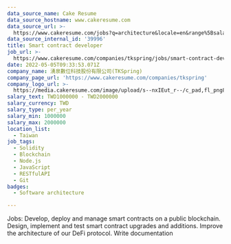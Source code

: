 ```yaml
---
data_source_name: Cake Resume
data_source_hostname: www.cakeresume.com
data_source_url: >-
  https://www.cakeresume.com/jobs?q=architecture&locale=en&range%5Bsalary_range%5D%5Bmin%5D=1000000&page=4
data_source_internal_id: '39996'
title: Smart contract developer
job_url: >-
  https://www.cakeresume.com/companies/tkspring/jobs/smart-contract-developer-846808
date: 2022-05-05T09:33:53.071Z
company_name: 湧泉數位科技股份有限公司(TKSpring)
company_page_url: 'https://www.cakeresume.com/companies/tkspring'
company_logo_url: >-
  https://media.cakeresume.com/image/upload/s--nxIEut_r--/c_pad,fl_png8,h_200,w_200/v1652261028/tevpq9zuojwszr3u0svj.png
salary_text: TWD1000000 - TWD2000000
salary_currency: TWD
salary_type: per_year
salary_min: 1000000
salary_max: 2000000
location_list:
  - Taiwan
job_tags:
  - Solidity
  - Blockchain
  - Node.js
  - JavaScript
  - RESTfulAPI
  - Git
badges:
  - Software architecture

---
```


Jobs: Develop, deploy and manage smart contracts on a public blockchain. Design, implement and test smart contract upgrades and additions. Improve the architecture of our DeFi protocol. Write documentation
